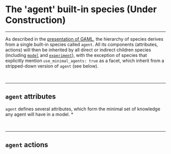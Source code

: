 # The 'agent' built-in species (Under Construction)

---

As described in the [presentation of GAML](G__KeyConcepts), the hierarchy of species derives from a single built-in species called `agent`. All its components (attributes, actions) will then be inherited by all direct or indirect children species (including [`model`](G__ModelBuiltInSpecies) and [`experiment`](G__ExperimentBuiltInSpecies)), with the exception of species that explicitly mention `use_minimal_agents: true` as a facet, which inherit from a stripped-down version of `agent` (see below).


<br />

---

## `agent` attributes
`agent` defines several attributes, which form the minimal set of knowledge any agent will have in a model.
  * 



<br />

---

## `agent` actions